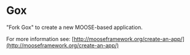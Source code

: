 Gox
=====

"Fork Gox" to create a new MOOSE-based application.

For more information see: [http://mooseframework.org/create-an-app/](http://mooseframework.org/create-an-app/)
